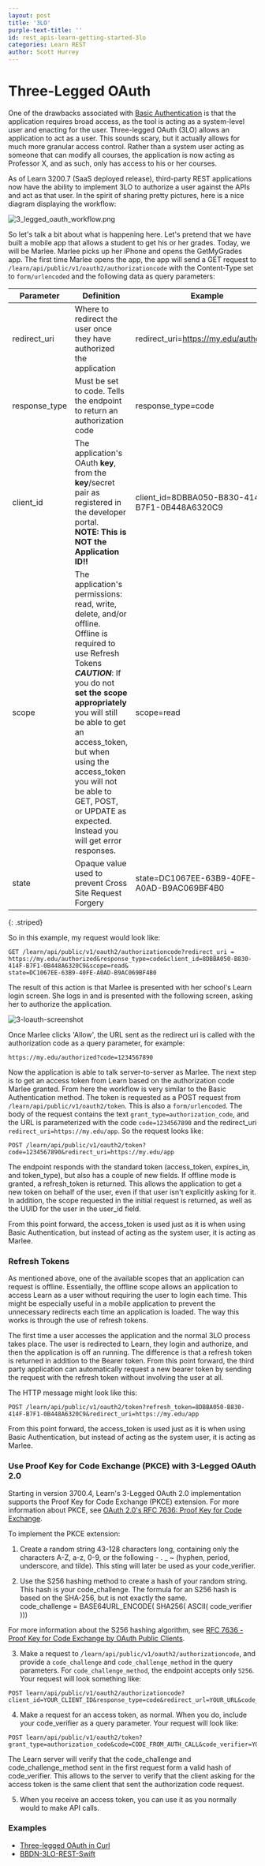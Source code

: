 ```yaml
---
layout: post
title: '3LO'
purple-text-title: ''
id: rest_apis-learn-getting-started-3lo
categories: Learn REST
author: Scott Hurrey
---
```


<VersioningTracker frontMatter={frontMatter}/>

# Three-Legged OAuth

One of the drawbacks associated with [Basic Authentication](basic-authentication.md) is that the application requires broad access, as the tool
is acting as a system-level user and enacting for the user. Three-legged OAuth
(3LO) allows an application to act as a user. This sounds scary, but it
actually allows for much more granular access control. Rather than a system
user acting as someone that can modify all courses, the application is now
acting as Professor X, and as such, only has access to his or her courses.

As of Learn 3200.7 (SaaS deployed release), third-party REST
applications now have the ability to implement 3LO to authorize a user against
the APIs and act as that user. In the spirit of sharing pretty pictures, here
is a nice diagram displaying the workflow:

![3_legged_oauth_workflow.png](/assets/img/3loworkflow.png)

So let's talk a bit about what is happening here. Let's pretend that we have
built a mobile app that allows a student to get his or her grades. Today, we
will be Marlee. Marlee picks up her iPhone and opens the GetMyGrades app. The
first time Marlee opens the app, the app will send a GET request to
`/learn/api/public/v1/oauth2/authorizationcode` with the Content-Type set to
`form/urlencoded` and the following data as query parameters:

| Parameter     | Definition                                                                                                                                                                                                                                                                                                                                                          | Example                                        |
| ------------- | ------------------------------------------------------------------------------------------------------------------------------------------------------------------------------------------------------------------------------------------------------------------------------------------------------------------------------------------------------------------- | ---------------------------------------------- |
| redirect_uri  | Where to redirect the user once they have authorized the application                                                                                                                                                                                                                                                                                                | redirect_uri=https://my.edu/authorized         |
| response_type | Must be set to code. Tells the endpoint to return an authorization code                                                                                                                                                                                                                                                                                             | response_type=code                             |
| client_id     | The application's OAuth **key**, from the **key**/secret pair as registered in the developer portal.<br />**NOTE: This is NOT the Application ID!!**                                                                                                                                                                                                                | client_id=8DBBA050-B830-414F-B7F1-0B448A6320C9 |
| scope         | The application's permissions: read, write, delete, and/or offline.<br />Offline is required to use Refresh Tokens<br />_**CAUTION**_: If you do not **set the scope appropriately** you will still be able to get an access_token, but when using the access_token you will not be able to GET, POST, or UPDATE as expected. Instead you will get error responses. | scope=read                                     |
| state         | Opaque value used to prevent Cross Site Request Forgery                                                                                                                                                                                                                                                                                                             | state=DC1067EE-63B9-40FE-A0AD-B9AC069BF4B0     |

{: .striped}

So in this example, my request would look like:

```shell
GET /learn/api/public/v1/oauth2/authorizationcode?redirect_uri =
https://my.edu/authorized&response_type=code&client_id=8DBBA050-B830-414F-B7F1-0B448A6320C9&scope=read&
state=DC1067EE-63B9-40FE-A0AD-B9AC069BF4B0
```

The result of this action is that Marlee is presented with her school's
Learn login screen. She logs in and is presented with the following
screen, asking her to authorize the application.

![3-loauth-screenshot](/assets/img/3loauthscreenshot.png)

Once Marlee clicks 'Allow', the URL sent as the redirect uri is called with
the authorization code as a query parameter, for example:

```
https://my.edu/authorized?code=1234567890
```

Now the application is able to talk server-to-server as Marlee. The next step
is to get an access token from Learn based on the authorization code Marlee
granted. From here the workflow is very similar to the Basic Authentication
method. The token is requested as a POST request from
`/learn/api/public/v1/oauth2/token`. This is also a `form/urlencoded`. The body of
the request contains the text `grant_type=authorization_code`, and the URL is
parameterized with the code `code=1234567890` and the redirect_uri
`redirect_uri=https://my.edu/app`. So the request looks like:

```
POST /learn/api/public/v1/oauth2/token?code=1234567890&redirect_uri=https://my.edu/app
```

The endpoint responds with the standard token (access_token, expires_in, and
token_type), but also has a couple of new fields. If offline mode is granted,
a refresh_token is returned. This allows the application to get a new token on
behalf of the user, even if that user isn't explicitly asking for it. In
addition, the scope requested in the initial request is returned, as well as
the UUID for the user in the user_id field.

From this point forward, the access_token is used just as it is when using
Basic Authentication, but instead of acting as the system user, it is acting
as Marlee.

### Refresh Tokens

As mentioned above, one of the available scopes that an application can
request is offline. Essentially, the offline scope allows an application to
access Learn as a user without requiring the user to login each
time. This might be especially useful in a mobile application to prevent the
unnecessary redirects each time an application is loaded. The way this works
is through the use of refresh tokens.

The first time a user accesses the application and the normal 3LO process
takes place. The user is redirected to Learn, they login and authorize,
and then the application is off an running. The difference is that a refresh
token is returned in addition to the Bearer token. From this point forward,
the third party application can automatically request a new bearer token by
sending the request with the refresh token without involving the user at all.

The HTTP message might look like this:

```
POST /learn/api/public/v1/oauth2/token?refresh_token=8DBBA050-B830-414F-B7F1-0B448A6320C9&redirect_uri=https://my.edu/app
```

From this point forward, the access_token is used just as it is when using
Basic Authentication, but instead of acting as the system user, it is acting
as Marlee.

### Use Proof Key for Code Exchange (PKCE) with 3-Legged OAuth 2.0

Starting in version 3700.4, Learn's 3-Legged OAuth 2.0
implementation supports the Proof Key for Code Exchange (PKCE) extension. For
more information about PKCE, see [OAuth 2.0's RFC 7636: Proof Key for Code Exchange](https://oauth.net/2/pkce).

To implement the PKCE extension:

1. Create a random string 43-128 characters long, containing only the characters A-Z, a-z, 0-9, or the following - . \_ ~ (hyphen, period, underscore, and tilde). This sting will later be used as your code_verifier.

2. Use the S256 hashing method to create a hash of your random string. This hash is your code_challenge. The formula for an S256 hash is based on the SHA-256, but is not exactly the same.  
   code_challenge = BASE64URL_ENCODE( SHA256( ASCII( code_verifier )))

For more information about the S256 hashing algorithm, see [RFC 7636 - Proof Key for Code Exchange by OAuth Public Clients](https://tools.ietf.org/html/rfc7636%23section-4.2).

3. Make a request to `/learn/api/public/v1/oauth2/authorizationcode`, and provide a `code_challenge` and `code_challenge_method` in the query parameters. For `code_challenge_method`, the endpoint accepts only `S256`. Your request will look something like:

```
POST learn/api/public/v1/oauth2/authorizationcode?client_id=YOUR_CLIENT_ID&response_type=code&redirect_url=YOUR_URL&code_challenge=YOUR_CODE_CHALLENGE&code_challenge_method=S256
```

4. Make a request for an access token, as normal. When you do, include your code_verifier as a query parameter. Your request will look like:

```
POST learn/api/public/v1/oauth2/token?grant_type=authorization_code&code=CODE_FROM_AUTH_CALL&code_verifier=YOUR_CODE_VERIFIER
```

The Learn server will verify that the code_challenge and code_challenge_method
sent in the first request form a valid hash of code_verifier. This allows to
the server to verify that the client asking for the access token is the same
client that sent the authorization code request.

5. When you receive an access token, you can use it as you normally would to make API calls.

### Examples

- [Three-legged OAuth in Curl](../examples/curl-demo.md)
- [BBDN-3LO-REST-Swift](https://github.com/blackboard/BBDN-3LO-REST-Swift)

<AuthorBox frontMatter={frontMatter}/>
